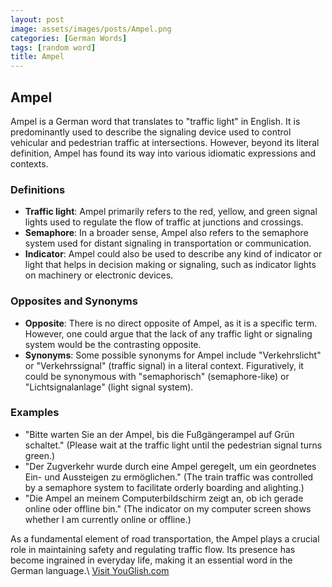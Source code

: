 ```yaml
---
layout: post
image: assets/images/posts/Ampel.png
categories: [German Words]
tags: [random word]
title: Ampel
---
```


## Ampel

Ampel is a German word that translates to "traffic light" in English. It is predominantly used to describe the signaling device used to control vehicular and pedestrian traffic at intersections. However, beyond its literal definition, Ampel has found its way into various idiomatic expressions and contexts.

### Definitions

- **Traffic light**: Ampel primarily refers to the red, yellow, and green signal lights used to regulate the flow of traffic at junctions and crossings.
- **Semaphore**: In a broader sense, Ampel also refers to the semaphore system used for distant signaling in transportation or communication.
- **Indicator**: Ampel could also be used to describe any kind of indicator or light that helps in decision making or signaling, such as indicator lights on machinery or electronic devices.

### Opposites and Synonyms

- **Opposite**: There is no direct opposite of Ampel, as it is a specific term. However, one could argue that the lack of any traffic light or signaling system would be the contrasting opposite.
- **Synonyms**: Some possible synonyms for Ampel include "Verkehrslicht" or "Verkehrssignal" (traffic signal) in a literal context. Figuratively, it could be synonymous with "semaphorisch" (semaphore-like) or "Lichtsignalanlage" (light signal system).

### Examples

- "Bitte warten Sie an der Ampel, bis die Fußgängerampel auf Grün schaltet." (Please wait at the traffic light until the pedestrian signal turns green.)
- "Der Zugverkehr wurde durch eine Ampel geregelt, um ein geordnetes Ein- und Aussteigen zu ermöglichen." (The train traffic was controlled by a semaphore system to facilitate orderly boarding and alighting.)
- "Die Ampel an meinem Computerbildschirm zeigt an, ob ich gerade online oder offline bin." (The indicator on my computer screen shows whether I am currently online or offline.)

As a fundamental element of road transportation, the Ampel plays a crucial role in maintaining safety and regulating traffic flow. Its presence has become ingrained in everyday life, making it an essential word in the German language.\ <a id="yg-widget-0" class="youglish-widget" data-query="Ampel" data-lang="german" data-components="8412" data-auto-start="0" data-bkg-color="theme_light" data-title="How%20to%20pronounce%20Ampel%20in%20German"  rel="nofollow" href="https://youglish.com">Visit YouGlish.com</a><script async src="https://youglish.com/public/emb/widget.js" charset="utf-8"></script>
